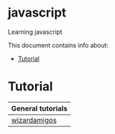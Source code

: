 # javascript  <!-- omit in toc --> 
Learning javascript

This document contains info about:
- [Tutorial](#tutorial)



# Tutorial

| General tutorials
| -----------------
| [wizardamigos]

[wizardamigos]: https://wizardamigos.com/workshop_app/


